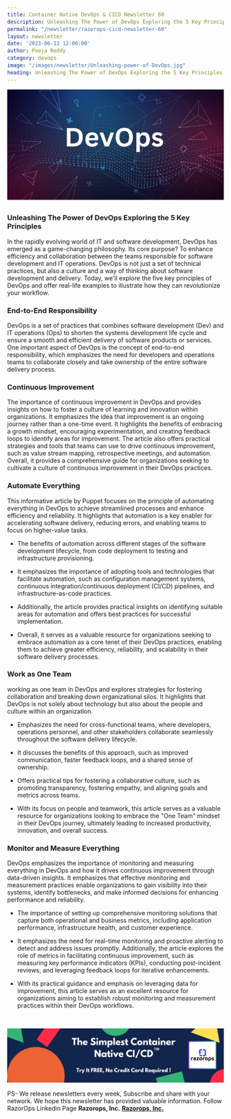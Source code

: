 ```yaml
---
title: Container Native DevOps & CICD Newsletter 60
description: Unleashing The Power of DevOps Exploring the 5 Key Principles 
permalink: "/newsletter/razorops-cicd-newsletter-60"
layout: newsletter
date: '2023-06-13 12:00:00'
author: Pooja Reddy
category: devops
image: "/images/newsletter/Unleashing-power-of-DevOps.jpg"
heading: Unleashing The Power of DevOps Exploring the 5 Key Principles 
---
```


![](/images/newsletter/Unleashing-power-of-DevOps.jpg)
<br>

### <b>Unleashing The Power of DevOps Exploring the 5 Key Principles</b>

In the rapidly evolving world of IT and software development, DevOps has emerged as a game-changing philosophy. Its core purpose? To enhance efficiency and collaboration between the teams responsible for software development and IT operations.
DevOps is not just a set of technical practices, but also a culture and a way of thinking about software development and delivery. Today, we'll explore the five key principles of DevOps and offer real-life examples to illustrate how they can revolutionize your workflow.

### <b>End-to-End Responsibility</b> 

DevOps is a set of practices that combines software development (Dev) and IT operations (Ops) to shorten the systems development life cycle and ensure a smooth and efficient delivery of software products or services. One important aspect of DevOps is the concept of end-to-end responsibility, which emphasizes the need for developers and operations teams to collaborate closely and take ownership of the entire software delivery process.

### <b>Continuous Improvement </b>

The importance of continuous improvement in DevOps and provides insights on how to foster a culture of learning and innovation within organizations. It emphasizes the idea that improvement is an ongoing journey rather than a one-time event. It highlights the benefits of embracing a growth mindset, encouraging experimentation, and creating feedback loops to identify areas for improvement. The article also offers practical strategies and tools that teams can use to drive continuous improvement, such as value stream mapping, retrospective meetings, and automation. Overall, it provides a comprehensive guide for organizations seeking to cultivate a culture of continuous improvement in their DevOps practices.

### <b>Automate Everything</b>

This informative article by Puppet focuses on the principle of automating everything in DevOps to achieve streamlined processes and enhance efficiency and reliability. It highlights that automation is a key enabler for accelerating software delivery, reducing errors, and enabling teams to focus on higher-value tasks. 

* The benefits of automation across different stages of the software development lifecycle, from code deployment to testing and infrastructure provisioning. 

* It emphasizes the importance of adopting tools and technologies that facilitate automation, such as configuration management systems, continuous integration/continuous deployment (CI/CD) pipelines, and infrastructure-as-code practices. 

* Additionally, the article provides practical insights on identifying suitable areas for automation and offers best practices for successful implementation.

* Overall, it serves as a valuable resource for organizations seeking to embrace automation as a core tenet of their DevOps practices, enabling them to achieve greater efficiency, reliability, and scalability in their software delivery processes.

### <b>Work as One Team</b>

working as one team in DevOps and explores strategies for fostering collaboration and breaking down organizational silos. It highlights that DevOps is not solely about technology but also about the people and culture within an organization. 

* Emphasizes the need for cross-functional teams, where developers, operations personnel, and other stakeholders collaborate seamlessly throughout the software delivery lifecycle.

* It discusses the benefits of this approach, such as improved communication, faster feedback loops, and a shared sense of ownership.

* Offers practical tips for fostering a collaborative culture, such as promoting transparency, fostering empathy, and aligning goals and metrics across teams. 

* With its focus on people and teamwork, this article serves as a valuable resource for organizations looking to embrace the "One Team" mindset in their DevOps journey, ultimately leading to increased productivity, innovation, and overall success.

### <b>Monitor and Measure Everything</b>

DevOps emphasizes the importance of monitoring and measuring everything in DevOps and how it drives continuous improvement through data-driven insights. It emphasizes that effective monitoring and measurement practices enable organizations to gain visibility into their systems, identify bottlenecks, and make informed decisions for enhancing performance and reliability. 

* The importance of setting up comprehensive monitoring solutions that capture both operational and business metrics, including application performance, infrastructure health, and customer experience. 

* It emphasizes the need for real-time monitoring and proactive alerting to detect and address issues promptly. Additionally, the article explores the role of metrics in facilitating continuous improvement, such as measuring key performance indicators (KPIs), conducting post-incident reviews, and leveraging feedback loops for iterative enhancements. 

* With its practical guidance and emphasis on leveraging data for improvement, this article serves as an excellent resource for organizations aiming to establish robust monitoring and measurement practices within their DevOps workflows.
<br>

![Logo](/images/newsletter/simplest-native-cicd-logo.jpg) 


PS- We release newsletters every week,  Subscribe and share with your network. We hope this newsletter has provided valuable information. Follow RazorOps Linkedin Page 
<a href="https://www.linkedin.com/company/razorops/" target=_blank style="text-decoration: none"> **Razorops, Inc.**</a>
**[Razorops, Inc.](https://www.linkedin.com/company/razorops/)**